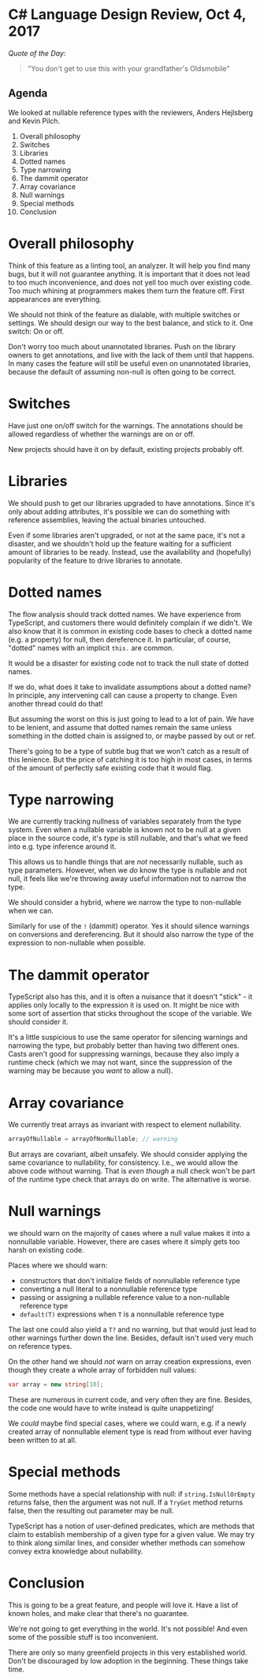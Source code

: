 # C# Language Design Review, Oct 4, 2017

*Quote of the Day:* 
> "You don't get to use this with your grandfather's Oldsmobile"

## Agenda 

We looked at nullable reference types with the reviewers, Anders Hejlsberg and Kevin Pilch.

1. Overall philosophy
2. Switches
3. Libraries
4. Dotted names
5. Type narrowing
6. The dammit operator
7. Array covariance
8. Null warnings
9. Special methods
10. Conclusion

# Overall philosophy

Think of this feature as a linting tool, an analyzer. It will help you find many bugs, but it will not guarantee anything. It is important that it does not lead to too much inconvenience, and does not yell too much over existing code. Too much whining at programmers makes them turn the feature off. First appearances are everything.

We should not think of the feature as dialable, with multiple switches or settings. We should design our way to the best balance, and stick to it. One switch: On or off.

Don't worry too much about unannotated libraries. Push on the library owners to get annotations, and live with the lack of them until that happens. In many cases the feature will still be useful even on unannotated libraries, because the default of assuming non-null is often going to be correct.


# Switches

Have just one on/off switch for the warnings. The annotations should be allowed regardless of whether the warnings are on or off.

New projects should have it on by default, existing projects probably off.


# Libraries

We should push to get our libraries upgraded to have annotations. Since it's only about adding attributes, it's possible we can do something with reference assemblies, leaving the actual binaries untouched.

Even if some libraries aren't upgraded, or not at the same pace, it's not a disaster, and we shouldn't hold up the feature waiting for a sufficient amount of libraries to be ready. Instead, use the availability and (hopefully) popularity of the feature to drive libraries to annotate.


# Dotted names

The flow analysis should track dotted names. We have experience from TypeScript, and customers there would definitely complain if we didn't. We also know that it is common in existing code bases to check a dotted name (e.g. a property) for null, then dereference it. In particular, of course, "dotted" names with an implicit `this.` are common.

It would be a disaster for existing code not to track the null state of dotted names.

If we do, what does it take to invalidate assumptions about a dotted name? In principle, any intervening call can cause a property to change. Even another thread could do that!

But assuming the worst on this is just going to lead to a lot of pain. We have to be lenient, and assume that dotted names remain the same unless something in the dotted chain is assigned to, or maybe passed by out or ref.

There's going to be a type of subtle bug that we won't catch as a result of this lenience. But the price of catching it is too high in most cases, in terms of the amount of perfectly safe existing code that it would flag.


# Type narrowing

We are currently tracking nullness of variables separately from the type system. Even when a nullable variable is known not to be null at a given place in the source code, it's *type* is still nullable, and that's what we feed into e.g. type inference around it.

This allows us to handle things that are *not* necessarily nullable, such as type parameters. However, when we *do* know the type is nullable and not null, it feels like we're throwing away useful information not to narrow the type.

We should consider a hybrid, where we narrow the type to non-nullable when we can.

Similarly for use of the `!` (dammit) operator. Yes it should silence warnings on conversions and dereferencing. But it should also narrow the type of the expression to non-nullable when possible.


# The dammit operator

TypeScript also has this, and it is often a nuisance that it doesn't "stick" - it applies only locally to the expression it is used on. It might be nice with some sort of assertion that sticks throughout the scope of the variable. We should consider it.

It's a little suspicious to use the same operator for silencing warnings and narrowing the type, but probably better than having two different ones. Casts aren't good for suppressing warnings, because they also imply a runtime check (which we may not want, since the suppression of the warning may be because you *want* to allow a null).


# Array covariance

We currently treat arrays as invariant with respect to element nullability. 

``` c#
arrayOfNullable = arrayOfNonNullable; // warning
```

But arrays are covariant, albeit unsafely. We should consider applying the same covariance to nullability, for consistency. I.e., we would allow the above code without warning. That is *even though* a null check won't be part of the runtime type check that arrays do on write. The alternative is worse.


# Null warnings

we should warn on the majority of cases where a null value makes it into a nonnullable variable. However, there are cases where it simply gets too harsh on existing code.

Places where we should warn:
- constructors that don't initialize fields of nonnullable reference type
- converting a null literal to a nonnullable reference type
- passing or assigning a nullable reference value to a non-nullable reference type
- `default(T)` expressions when `T` is a nonnullable reference type

The last one could also yield a `T?` and no warning, but that would just lead to other warnings further down the line. Besides, default isn't used very much on reference types.

On the other hand we should *not* warn on array creation expressions, even though they create a whole array of forbidden null values:

``` c#
var array = new string[10];
``` 

These are numerous in current code, and very often they are fine. Besides, the code one would have to write instead is quite unappetizing!

We *could* maybe find special cases, where we could warn, e.g. if a newly created array of nonnullable element type is read from without ever having been written to at all.


# Special methods

Some methods have a special relationship with null: if `string.IsNullOrEmpty` returns false, then the argument was not null. If a `TryGet` method returns false, then the resulting out parameter may be null.

TypeScript has a notion of user-defined predicates, which are methods that claim to establish membership of a given type for a given value. We may try to think along similar lines, and consider whether methods can somehow convey extra knowledge about nullability.


# Conclusion

This is going to be a great feature, and people will love it. Have a list of known holes, and make clear that there's no guarantee.

We're not going to get everything in the world. It's not possible! And even some of the possible stuff is too inconvenient.

There are only so many greenfield projects in this very established world. Don't be discouraged by low adoption in the beginning. These things take time.

